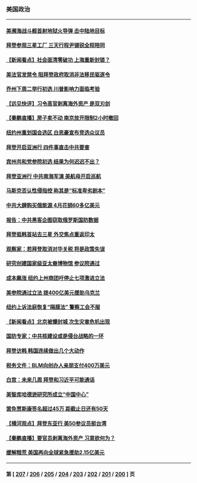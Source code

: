 ### 美国政治
---
#### [美濒海战斗舰首射地狱火导弹 击中陆地目标](../../pages/ncid1078159/n13741853.md) 
#### [拜登参观三星工厂 三天行程尹锡锐全程陪同](../../pages/ncid1078159/n13741945.md) 
#### [【新闻看点】社会面清零破功 上海重新封锁？](../../pages/ncid1078159/n13741869.md) 
#### [美法官发禁令 阻拜登政府取消非法移民驱逐令](../../pages/ncid1078159/n13741850.md) 
#### [乔州下周二举行初选 川普影响力面临考验](../../pages/ncid1078159/n13741800.md) 
#### [【远见快评】习令高官剥离海外资产 是双刃剑](../../pages/ncid1078159/n13741866.md) 
#### [【秦鹏直播】房子卖不动 南京放开限制2小时撤回](../../pages/ncid1078159/n13741862.md) 
#### [纽约州重划国会选区 白思豪宣布竞选众议员](../../pages/ncid1078159/n13741789.md) 
#### [拜登开启亚洲行 四件事直击中共要害](../../pages/ncid1078159/n13741755.md) 
#### [宾州共和党参院初选 结果为何迟迟不出？](../../pages/ncid1078159/n13741696.md) 
#### [拜登亚洲行 中共南海军演 美航母开启巡航](../../pages/ncid1078159/n13741761.md) 
#### [马斯克否认性侵指控 称其是“标准卑劣剧本”](../../pages/ncid1078159/n13741699.md) 
#### [中共大肆购买俄能源 4月花销60多亿美元](../../pages/ncid1078159/n13741698.md) 
#### [报告：中共黑客企图窃取俄罗斯国防数据](../../pages/ncid1078159/n13741568.md) 
#### [拜登抵韩首站去三星 外交焦点重返印太](../../pages/ncid1078159/n13741591.md) 
#### [观察家：若拜登取消对华关税 将是政策失误](../../pages/ncid1078159/n13741274.md) 
#### [研究创建国家级亚太裔博物馆 参议院通过](../../pages/ncid1078159/n13741348.md) 
#### [成本飙涨 纽约上州商团吁停止七项激进立法](../../pages/ncid1078159/n13741314.md) 
#### [美参院通过立法 拨400亿美元援助乌克兰](../../pages/ncid1078159/n13741222.md) 
#### [纽约上诉法庭恢复“隔膜法” 警察工会不服](../../pages/ncid1078159/n13741334.md) 
#### [【新闻看点】北京被爆封城 次生灾害危机出现](../../pages/ncid1078159/n13741098.md) 
#### [国防专家：中共核建设或是侵台战略的一环](../../pages/ncid1078159/n13741297.md) 
#### [拜登访韩 韩国连续做出几个大动作](../../pages/ncid1078159/n13741304.md) 
#### [税务文件：BLM向创办人亲朋支付400万美元](../../pages/ncid1078159/n13741108.md) 
#### [白宫：未来几周 拜登和习近平可能通话](../../pages/ncid1078159/n13741150.md) 
#### [美智库哈德逊研究所成立“中国中心”](../../pages/ncid1078159/n13741159.md) 
#### [罢免贾斯康签名超过45万 距截止日还有50天](../../pages/ncid1078159/n13741148.md) 
#### [【横河观点】拜登东亚行 美50参议员挺台湾](../../pages/ncid1078159/n13741104.md) 
#### [【秦鹏直播】要官员剥离海外资产 习意欲何为？](../../pages/ncid1078159/n13741091.md) 
#### [缓解粮荒 美国再向全球紧急援助2.15亿美元](../../pages/ncid1078159/n13741078.md) 

---
#### 第 [ [207](./207.md) / [206](./206.md) / [205](./205.md) / [204](./204.md) / [203](./203.md) / [202](./202.md) / [201](./201.md) / [200](./200.md) ] 页
